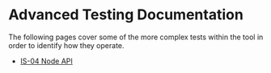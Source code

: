 # Advanced Testing Documentation

The following pages cover some of the more complex tests within the tool in order to identify how they operate.

- [IS-04 Node API](5.1._Advanced_Testing_-_IS-04-01.md)

